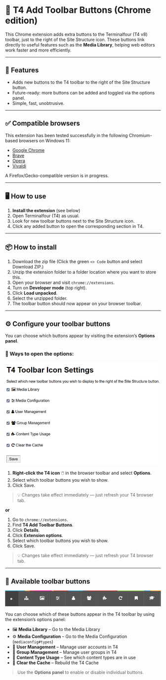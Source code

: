 # 🧩 T4 Add Toolbar Buttons (Chrome edition)

This Chrome extension adds extra buttons to the Terminalfour (T4 v8) toolbar, just to the right of the Site Structure icon. These buttons link directly to useful features such as the **Media Library**, helping web editors work faster and more efficiently.

---

## 🚀 Features

- Adds new buttons to the T4 toolbar to the right of the Site Structure button.
- Future-ready: more buttons can be added and toggled via the options panel.
- Simple, fast, unobtrusive.

---

## ✅ Compatible browsers

This extension has been tested successfully in the following Chromium-based browsers on Windows 11:

- [Google Chrome](https://www.google.com/chrome/)
- [Brave](https://brave.com/)
- [Opera](https://www.opera.com/)
- [Vivaldi](https://vivaldi.com/)

A Firefox/Gecko-compatible version is in progress.

---

## 🖥️ How to use

1. **Install the extension** (see below)
2. Open Terminalfour (T4) as usual.
3. Look for new toolbar buttons next to the Site Structure icon.
4. Click any added button to open the corresponding section in T4.

---

## 📦 How to install

1. Download the zip file (Click the green `<> Code` button and select Download ZIP.)
2. Unzip the extension folder to a folder location where you want to store this.
3. Open your browser and visit `chrome://extensions`.
4. Turn on **Developer mode** (top right).
5. Click **Load unpacked**.
6. Select the unzipped folder.
7. The toolbar button should now appear on your browser toolbar.

---

## ⚙️ Configure your toolbar buttons

You can choose which buttons appear by visiting the extension’s **Options panel**.

### 🔧 Ways to open the options:

![Options screen allowing users to select which additional toolbar buttons to show](options.png "Options screen")

1. **Right-click the T4 icon** 🖱️ in the browser toolbar and select **Options**.
2. Select which toolbar buttons you wish to show.
3. Click Save.

> 💡 Changes take effect immediately — just refresh your T4 browser tab.

**or**

1. Go to `chrome://extensions`.
2. Find **T4 Add Toolbar Buttons**.
3. Click **Details**.
4. Click **Extension options**.
5. Select which toolbar buttons you wish to show.
6. Click Save.

> 💡 Changes take effect immediately — just refresh your T4 browser tab.

---

## 🧪 Available toolbar buttons

![Toolbar showing new buttons](toolbar.png "Toolbar showing new buttons")

You can choose which of these buttons appear in the T4 toolbar by using the extension’s options panel:

- 🖼️ **Media Library** – Go to the Media Library
- ⚙️ **Media Configuration** – Go to the Media Configuration (`mediaconfig#types`)
- 👤 **User Management** – Manage user accounts in T4
- 👥 **Group Management** – Manage user groups in T4
- 🧩 **Content Type Usage** – See which content types are in use
- 🔁 **Clear the Cache** – Rebuild the T4 Cache

> Use the **Options panel** to enable or disable individual buttons.